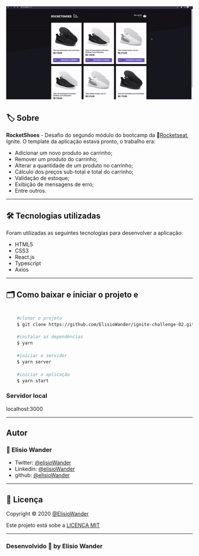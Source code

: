 <h1 align="center">
    <img src="./src/assets/images/challenge-02.gif">
</h1>

## 🏷️ Sobre 
**RocketShoes** - Desafio do segundo módulo do bootcamp da  🚀[Rocketseat](https://rocketseat.com.br/), Ignite. O template da aplicação estava pronto, o trabalho era:
- Adicionar um novo produto ao carrinho;
- Remover um produto do carrinho;
- Alterar a quantidade de um produto no carrinho;
- Cálculo dos preços sub-total e total do carrinho;
- Validação de estoque;
- Exibição de mensagens de erro;
- Entre outros.

---

## 🛠️ Tecnologias utilizadas
Foram utilizadas as seguintes tecnologias para desenvolver a aplicação:

- HTML5
- CSS3
- React.js
- Typescript
- Axios

---

## 🗂️ Como baixar e iniciar o projeto e 

```bash

    #clonar o projeto
    $ git clone https://github.com/ElisioWander/ignite-challenge-02.git

    #instalar as dependências
    $ yarn

    #iniciar o servidor
    $ yarn server

    #iniciar a aplicação
    $ yarn start
```
### Servidor local
localhost:3000

---

## Autor
### 👤 Elisio Wander

- Twitter: [@elisioWander](https://twitter.com/Elisio741)
- Linkedin: [@elisioWander](https://www.linkedin.com/in/elisio-wander-b88b69136/)
- github: [@elisioWander](https://github.com/ElisioWander)

---
## 📝 Licença
Copyright © 2020 [@ElisioWander](https://github.com/ElisioWander/ignite-challenge-01/blob/main/LICENSE)

Este projeto está sobe a [LICENÇA MIT](https://opensource.org/licenses/MIT)

---

### Desenvolvido 💜 by Elisio Wander
